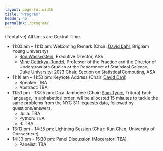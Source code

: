 ```yaml
---
layout: page-fullwidth
title: "Program"
header: no
permalink: /program/
---
```


(Tentative) All times are Central Time.

+ 11:00 am – 11:10 am: Welcoming Remark (Chair: [David
  Dahl](https://dahl.byu.edu/), Brigham Young University)
    - [Ron Wasserstein](https://www.amstat.org/about-asa/ronald-l-wasserstein),
	Executive Director, ASA
    - [Mine Cetinkya-Rundel](https://scholars.duke.edu/person/mine), Professor
      of the Practice and the Director of Undergraduate Studies at the
      Department of Statistical Science, Duke University; 
	  2023 Chair, Section on Statistical Computing, ASA
+ 11:10 am – 11:50 pm: Keynote Address (Chair: [David Dahl](https://dahl.byu.edu/))
    - Speaker: TBA
    - Abstract: TBA
+ 11:50 pm – 13:05 pm: Data Jamboree (Chair: [Sam Tyner](https://sctyner.me), Tritura)
    Each language, in alphabetical order, will be allocated 15 minutes to tackle
    the same problems from the NYC 311 requests data, followed by questions/answers.
    - Julia: TBA
    - Python: TBA
    - R: TBA
+ 13:10 pm - 14:25 pm: Lightning Session (Chair: [Kun
  Chen](https://kun-chen.uconn.edu), University of Connecticut)
+ 14:30 pm - 15:30 pm: Panel Discussion (Moderator: TBA)
    - Panelist: TBA
